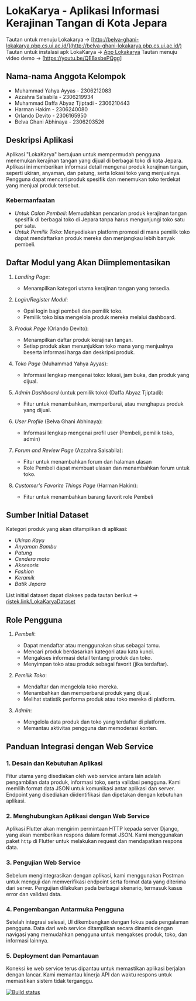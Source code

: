 # LokaKarya - Aplikasi Informasi Kerajinan Tangan di Kota Jepara

Tautan untuk menuju Lokakarya -> [http://belva-ghani-lokakarya.pbp.cs.ui.ac.id/](http://belva-ghani-lokakarya.pbp.cs.ui.ac.id/)<br>
Tautan untuk instalasi apk LokaKarya -> [App Lokakarya](https://install.appcenter.ms/orgs/PBP-A-01/apps/LokaKarya/releases/1)
Tautan menuju video demo -> [https://youtu.be/QE8xsbePQgg]

## Nama-nama Anggota Kelompok
- Muhammad Yahya Ayyas - 2306212083
- Azzahra Salsabila - 2306219934
- Muhammad Daffa Abyaz Tjiptadi - 2306210443
- Harman Hakim - 2306240080
- Orlando Devito - 2306165950
- Belva Ghani Abhinaya - 2306203526

## Deskripsi Aplikasi
Aplikasi "LokaKarya" bertujuan untuk mempermudah pengguna menemukan kerajinan tangan yang dijual di berbagai toko di kota Jepara. Aplikasi ini memberikan informasi detail mengenai produk kerajinan tangan, seperti ukiran, anyaman, dan patung, serta lokasi toko yang menjualnya. Pengguna dapat mencari produk spesifik dan menemukan toko terdekat yang menjual produk tersebut.

### Kebermanfaatan
- *Untuk Calon Pembeli*: Memudahkan pencarian produk kerajinan tangan spesifik di berbagai toko di Jepara tanpa harus mengunjungi toko satu per satu.
- *Untuk Pemilik Toko*: Menyediakan platform promosi di mana pemilik toko dapat mendaftarkan produk mereka dan menjangkau lebih banyak pembeli.

## Daftar Modul yang Akan Diimplementasikan
1. *Landing Page*:
   - Menampilkan kategori utama kerajinan tangan yang tersedia.
   
2. *Login/Register Modul*:
   - Opsi login bagi pembeli dan pemilik toko.
   - Pemilik toko bisa mengelola produk mereka melalui dashboard.

3. *Produk Page* (Orlando Devito):
   - Menampilkan daftar produk kerajinan tangan.
   - Setiap produk akan menunjukkan toko mana yang menjualnya beserta informasi harga dan deskripsi produk.

4. *Toko Page* (Muhammad Yahya Ayyas):
   - Informasi lengkap mengenai toko: lokasi, jam buka, dan produk yang dijual.

5. *Admin Dashboard* (untuk pemilik toko) (Daffa Abyaz Tjiptadi):
   - Fitur untuk menambahkan, memperbarui, atau menghapus produk yang dijual.

6. *User Profile* (Belva Ghani Abhinaya):
   - Informasi lengkap mengenai profil user (Pembeli, pemilik toko, admin)
     
7. *Forum and Review Page* (Azzahra Salsabila):
   - Fitur untuk menambahkan forum dan halaman ulasan
   - Role Pembeli dapat membuat ulasan dan menambahkan forum untuk toko.

8. *Customer's Favorite Things Page* (Harman Hakim):
   - Fitur untuk menambahkan barang favorit role Pembeli

## Sumber Initial Dataset
Kategori produk yang akan ditampilkan di aplikasi:
- *Ukiran Kayu*
- *Anyaman Bambu*
- *Patung*
- *Cendera mata*
- *Aksesoris*
- *Fashion*
- *Keramik*
- *Batik Jepara*<br/>

List initial dataset dapat diakses pada tautan berikut ->  [ristek.link/LokaKaryaDataset](https://docs.google.com/spreadsheets/d/1iwVvKY70utZZBPC0xP1HDhbXZJZnOaFHTg-w9wlMwY0/edit?gid=0#gid=0)

## Role Pengguna
1. *Pembeli*:
   - Dapat mendaftar atau menggunakan situs sebagai tamu.
   - Mencari produk berdasarkan kategori atau kata kunci.
   - Mengakses informasi detail tentang produk dan toko.
   - Menyimpan toko atau produk sebagai favorit (jika terdaftar).

2. *Pemilik Toko*:
   - Mendaftar dan mengelola toko mereka.
   - Menambahkan dan memperbarui produk yang dijual.
   - Melihat statistik performa produk atau toko mereka di platform.

3. *Admin*:
   - Mengelola data produk dan toko yang terdaftar di platform.
   - Memantau aktivitas pengguna dan memoderasi konten.

## Panduan Integrasi dengan Web Service

### 1. **Desain dan Kebutuhan Aplikasi**
   Fitur utama yang disediakan oleh web service antara lain adalah pengambilan data produk, informasi toko, serta validasi pengguna. Kami memilih format data JSON untuk komunikasi antar aplikasi dan server. Endpoint yang disediakan diidentifikasi dan dipetakan dengan kebutuhan aplikasi.

### 2. **Menghubungkan Aplikasi dengan Web Service**
   Aplikasi Flutter akan mengirim permintaan HTTP kepada server Django, yang akan memberikan respons dalam format JSON. Kami menggunakan paket `http` di Flutter untuk melakukan request dan mendapatkan respons data.

### 3. **Pengujian Web Service**
   Sebelum mengintegrasikan dengan aplikasi, kami menggunakan Postman untuk menguji dan memverifikasi endpoint serta format data yang diterima dari server. Pengujian dilakukan pada berbagai skenario, termasuk kasus error dan validasi data.

### 4. **Pengembangan Antarmuka Pengguna**
   Setelah integrasi selesai, UI dikembangkan dengan fokus pada pengalaman pengguna. Data dari web service ditampilkan secara dinamis dengan navigasi yang memudahkan pengguna untuk mengakses produk, toko, dan informasi lainnya.

### 5. **Deployment dan Pemantauan**
   Koneksi ke web service terus dipantau untuk memastikan aplikasi berjalan dengan lancar. Kami memantau kinerja API dan waktu respons untuk memastikan sistem tidak terganggu.

[![Build status](https://build.appcenter.ms/v0.1/apps/7c327f13-1aee-414c-a408-b78e80000e0b/branches/master/badge)](https://appcenter.ms)
